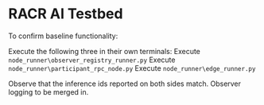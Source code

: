 # RACR AI Testbed
To confirm baseline functionality:

Execute the following three in their own terminals:
Execute `node_runner\observer_registry_runner.py`
Execute `node_runner\participant_rpc_node.py`
Execute `node_runner\edge_runner.py`

Observe that the inference ids reported on both sides match. Observer logging to be merged in.